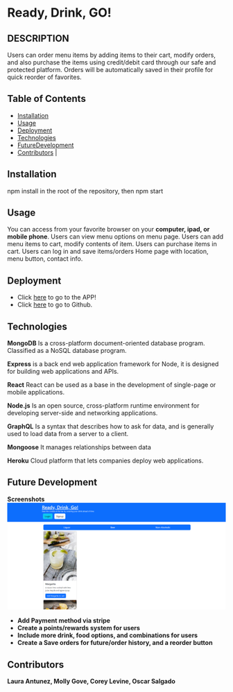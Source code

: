 # Ready, Drink, GO!

## DESCRIPTION

Users can order menu items by adding items to their cart, modify orders, and also purchase the items using credit/debit card through our safe and protected platform. Orders will be automatically saved in their profile for quick reorder of favorites.

## Table of Contents

* [Installation](#Installation)
* [Usage](https://github.com/coreylevine2000/Project-3-TBD#Usage)
* [Deployment](https://github.com/coreylevine2000/Project-3-TBD#Deployment)
* [Technologies](https://github.com/coreylevine2000/Project-3-TBD#Technologies)
* [FutureDevelopment](https://github.com/coreylevine2000/Project-3-TBD#FutureDevelopment)
* [Contributors](https://github.com/coreylevine2000/Project-3-TBD#Contributors)  |

## Installation

npm install in the root of the repository, then npm start

## Usage

You can access from your favorite browser on your **computer, ipad, or mobile phone**. Users can view menu options on menu page. Users can add menu items to cart, modify contents of item. Users can purchase items in cart. Users can log in and save items/orders Home page with location, menu button, contact info.

## Deployment

* Click [here](https://quiet-earth-66313.herokuapp.com) to go to the APP!
* Click [here](https://github.com/coreylevine2000/Project-3-TBD) to go to Github.

## Technologies

**MongoDB**
Is a cross-platform document-oriented database program. Classified as a NoSQL database program.

**Express**
is a back end web application framework for Node, it is designed for building web applications and APIs.

**React**
React can be used as a base in the development of single-page or mobile applications.

**Node.js**
Is an open source, cross-platform runtime environment for developing server-side and networking applications.

**GraphQL**
Is a syntax that describes how to ask for data, and is generally used to load data from a server to a client.

**Mongoose**
It manages relationships between data

**Heroku**
Cloud platform that lets companies deploy web applications.

## Future Development

**Screenshots**
![Home Page](/client/src/images/temp-home-page.png?raw=true "Home Page")


- **Add Payment method via stripe**
- **Create a points/rewards system for users**
- **Include more drink, food options, and combinations for users**
- **Create a Save orders for future/order history, and a reorder button**

## Contributors

**Laura Antunez, Molly Gove, Corey Levine, Oscar Salgado**